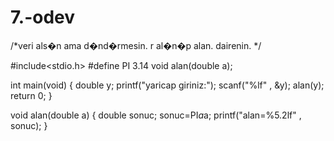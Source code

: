 # 7.-odev

/*veri als�n ama d�nd�rmesin. r al�n�p alan. dairenin. */

#include<stdio.h>
#define PI 3.14
void alan(double a);

int main(void)
{
	double y;
	printf("yaricap giriniz:");
	scanf("%lf" , &y);
	alan(y);
	return 0;
}

void alan(double a)
{
	double sonuc;
	sonuc=PI*a*a;
	printf("alan=%5.2lf" , sonuc);
}
